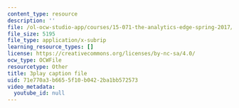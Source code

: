 ```yaml
---
content_type: resource
description: ''
file: /ol-ocw-studio-app/courses/15-071-the-analytics-edge-spring-2017/71e770a3b6655f10b0422ba1bb572573_5tCSR5L4nWI.vtt
file_size: 5195
file_type: application/x-subrip
learning_resource_types: []
license: https://creativecommons.org/licenses/by-nc-sa/4.0/
ocw_type: OCWFile
resourcetype: Other
title: 3play caption file
uid: 71e770a3-b665-5f10-b042-2ba1bb572573
video_metadata:
  youtube_id: null
---
```

